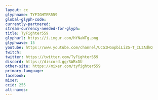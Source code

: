 ```yaml
---
layout: cc
glyphname: TYFIGHTER559
global-glyph-code: 
currently-partnered: 
stream-currency-needed-for-glyph: 
title: TyFighter559
glyphurl: https://i.imgur.com/hYNaWTg.png
glyphwave: 15
youtube: https://www.youtube.com/channel/UCGIHGopbiLiZG-T_IL3AdkQ
twitch: 
twitter: https://twitter.com/TyFighter559
discord: https://discord.gg/SWBxDU
other-site: https://mixer.com/tyfighter559
primary-language: 
facebook: 
mixer: 
ccid: 255
alt-names: 
---
```


